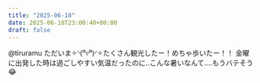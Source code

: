 ```yaml
---
title: "2025-06-18"
date: 2025-06-18T23:00:40+00:00
draft: false
---
```



@tiruramu ただいま✧⁠◝⁠(⁠⁰⁠▿⁠⁰⁠)⁠◜⁠✧たくさん観光したー！めちゃ歩いたー！！
金曜に出発した時は過ごしやすい気温だったのに‥こんな暑いなんて‥‥もうバテそう😂

